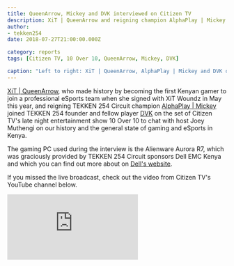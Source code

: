 ```yaml
---
title: QueenArrow, Mickey and DVK interviewed on Citizen TV
description: XiT | QueenArrow and reigning champion AlphaPlay | Mickey joined TEKKEN 254 founder and fellow player DVK on the set of Citizen TV's late night entertainment show 10 Over 10.
author:
- tekken254
date: 2018-07-27T21:00:00.000Z

category: reports
tags: [Citizen TV, 10 Over 10, QueenArrow, Mickey, DVK]

caption: "Left to right: XiT | QueenArrow, AlphaPlay | Mickey and DVK on the set of the Citizen TV show <em>10 Over 10</em> on 27 July 2018"
---
```

<p><a href="/circuit/tekken/profile.html?id=4455946" target="_blank">XiT | QueenArrow</a>, who made history by becoming the first Kenyan gamer to join a professional eSports team when she signed with XiT Woundz in May this year, and reigning TEKKEN 254 Circuit champion <a href="/circuit/tekken/profile.html?id=2907096" target="_blank">AlphaPlay | Mickey</a> joined TEKKEN 254 founder and fellow player <a href="/circuit/tekken/profile.html?id=4092983" target="_blank">DVK</a> on the set of Citizen TV's late night entertainment show 10 Over 10 to chat with host Joey Muthengi on our history and the general state of gaming and eSports in Kenya.</p>

<p>The gaming PC used during the interview is the Alienware Aurora R7, which was graciously provided by TEKKEN 254 Circuit sponsors Dell EMC Kenya and which you can find out more about on <a href="https://www.dell.com/en-us/shop/dell-desktop-computers/alienware-aurora/spd/alienware-aurora-r7-desktop" target="_blank">Dell's website</a>.</p>

<p>If you missed the live broadcast, check out the video from Citizen TV's YouTube channel below.</p>

<div class="video-container d-flex justify-content-center mb-3">
    <iframe class="video-showcase" src="https://www.youtube.com/embed/5iuFXiz-4Sg" frameborder="0" allow="accelerometer; autoplay; clipboard-write; encrypted-media; gyroscope; picture-in-picture" allowfullscreen></iframe>
</div>